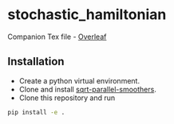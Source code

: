 # stochastic_hamiltonian

Companion Tex file - [Overleaf](https://www.overleaf.com/4649448398bqmwstgrxfjy)

## Installation
- Create a python virtual environment.
- Clone and install [sqrt-parallel-smoothers](https://github.com/EEA-sensors/sqrt-parallel-smoothers).
- Clone this repository and run
```bash
pip install -e .
```
